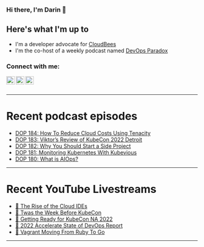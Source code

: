 ### Hi there, I'm Darin 👋

## Here's what I'm up to
- I'm a developer advocate for [CloudBees][cloudbees-website]
- I'm the co-host of a weekly podcast named [DevOps Paradox][dop-website]

### Connect with me:

[<img align="left" alt="darinpope | Twitter" width="22px" src="https://cdn.jsdelivr.net/npm/simple-icons@v3/icons/twitter.svg" />][twitter]
[<img align="left" alt="darinpope | LinkedIn" width="22px" src="https://cdn.jsdelivr.net/npm/simple-icons@v3/icons/linkedin.svg" />][linkedin]
[<img align="left" alt="darinpope | Instagram" width="22px" src="https://cdn.jsdelivr.net/npm/simple-icons@v3/icons/instagram.svg" />][instagram]

<br />
<br />

---

# Recent podcast episodes
<!-- BLOG-POST-LIST:START -->
- [DOP 184: How To Reduce Cloud Costs Using Tenacity](https://www.devopsparadox.com/episodes/how-to-reduce-cloud-costs-using-tenacity-184/)
- [DOP 183: Viktor’s Review of KubeCon 2022 Detroit](https://www.devopsparadox.com/episodes/viktors-review-of-kubecon-2022-detroit-183/)
- [DOP 182: Why You Should Start a Side Project](https://www.devopsparadox.com/episodes/why-you-should-start-a-side-project-182/)
- [DOP 181: Monitoring Kubernetes With Kubevious](https://www.devopsparadox.com/episodes/monitoring-kubernetes-with-kubevious-181/)
- [DOP 180: What is AIOps?](https://www.devopsparadox.com/episodes/what-is-aiops-180/)
<!-- BLOG-POST-LIST:END -->

---

# Recent YouTube Livestreams
<!-- YOUTUBE:START -->
- [🔴 The Rise of the Cloud IDEs](https://www.youtube.com/watch?v=UkMOPxRMUtQ)
- [🔴 Twas the Week Before KubeCon](https://www.youtube.com/watch?v=hNTIlMSV7mI)
- [🔴 Getting Ready for KubeCon NA 2022](https://www.youtube.com/watch?v=IeYH7dUqV-Y)
- [🔴 2022 Accelerate State of DevOps Report](https://www.youtube.com/watch?v=RJV4Of6oOSE)
- [🔴 Vagrant Moving From Ruby To Go](https://www.youtube.com/watch?v=fYrPeeG-Qgo)
<!-- YOUTUBE:END -->

---


[website]: https://www.darinpope.com/
[twitter]: https://twitter.com/darinpope
[youtube]: https://youtube.com/darinpope
[instagram]: https://instagram.com/darinpope
[linkedin]: https://linkedin.com/in/darinpope
[cloudbees-website]: https://www.cloudbees.com/
[dop-website]: https://www.devopsparadox.com/

<!--
**darinpope/darinpope** is a ✨ _special_ ✨ repository because its `README.md` (this file) appears on your GitHub profile.

Here are some ideas to get you started:

- 🔭 I’m currently working on ...
- 🌱 I’m currently learning ...
- 👯 I’m looking to collaborate on ...
- 🤔 I’m looking for help with ...
- 💬 Ask me about ...
- 📫 How to reach me: ...
- 😄 Pronouns: ...
- ⚡ Fun fact: ...
-->

